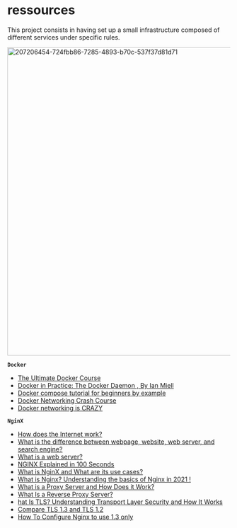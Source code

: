 # ressources

This project consists in having set up a small infrastructure composed of different
services under specific rules.

<img width="697" alt="207206454-724fbb86-7285-4893-b70c-537f37d81d71" src="https://user-images.githubusercontent.com/65908703/210175934-889e9f16-b5c7-473f-bfbc-49a021ba8ba5.png">

**`Docker`**
- [The Ultimate Docker Course](https://codewithmosh.com/p/the-ultimate-docker-course)
- [Docker in Practice: The Docker Daemon , By Ian Miell](https://freecontent.manning.com/wp-content/uploads/docker-in-practice-the-docker-daemon.pdf)
- [Docker compose tutorial for beginners by example](https://www.youtube.com/watch?v=4EqysCR3mjo&ab_channel=takacsmark)
- [Docker Networking Crash Course](https://www.youtube.com/watch?v=OU6xOM0SE4o&t=911s&ab_channel=HusseinNasser)
- [Docker networking is CRAZY ](https://www.youtube.com/watch?v=bKFMS5C4CG0&t=1530s&ab_channel=NetworkChuck)

**`NginX`**
- [How does the Internet work?](https://developer.mozilla.org/en-US/docs/Learn/Common_questions/How_does_the_Internet_work)
- [What is the difference between webpage, website, web server, and search engine?](https://developer.mozilla.org/en-US/docs/Learn/Common_questions/Pages_sites_servers_and_search_engines)
- [What is a web server?](https://developer.mozilla.org/en-US/docs/Learn/Common_questions/What_is_a_web_server)
- [NGINX Explained in 100 Seconds](https://www.youtube.com/watch?v=JKxlsvZXG7c&t=62s&ab_channel=Fireship)
- [What is NginX and What are its use cases?](https://www.youtube.com/watch?v=WHv_t_yK-QM)
- [What is Nginx? Understanding the basics of Nginx in 2021 !](https://devopscurry.com/what-is-nginx-understanding-the-basics-of-nginx-in-2021/)
- [What is a Proxy Server and How Does it Work?](https://www.varonis.com/blog/what-is-a-proxy-server)
- [What Is a Reverse Proxy Server?](https://www.nginx.com/resources/glossary/reverse-proxy-server/)
- [hat Is TLS? Understanding Transport Layer Security and How It Works](https://www.hostinger.com/tutorials/what-is-tls#What_Is_TLS)
- [Compare TLS 1.3 and TLS 1.2](https://www.venafi.com/blog/why-tls-13-radically-different-tls-12#:~:text=As%20part%20of%20the%20SSL,weaknesses%20that%20had%20security%20vulnerabilities.)
- [How To Configure Nginx to use 1.3 only](https://www.cyberciti.biz/faq/configure-nginx-to-use-only-tls-1-2-and-1-3/)

